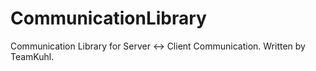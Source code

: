 CommunicationLibrary
====================

Communication Library for Server &lt;-> Client Communication. Written by TeamKuhl.
